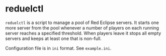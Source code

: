 # reduelctl

`reduelctl` is a script to manage a pool of Red Eclipse servers. It
starts one more server from the pool whenever a number of players on
each running server reaches a specified threshold. When players leave
it stops all empty servers and keeps at least one that is non-full.

Configuration file is in `ini` format. See `example.ini`.
